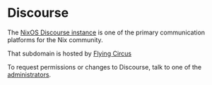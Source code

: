 # Discourse

The [NixOS Discourse instance](https://discourse.nixos.org/) is one of the primary communication platforms for the Nix community.

That subdomain is hosted by [Flying Circus](https://flyingcircus.io/)

To request permissions or changes to Discourse, talk to one of the [administrators](https://discourse.nixos.org/about).

